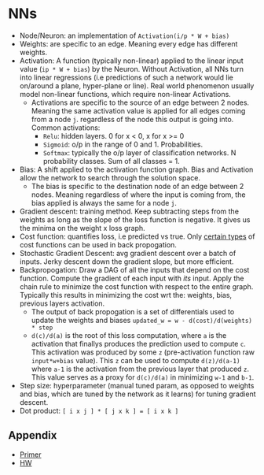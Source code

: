 # NNs

* Node/Neuron: an implementation of `Activation(i/p * W + bias)`
* Weights: are specific to an edge. Meaning every edge has different weights.
* Activation: A function (typically non-linear) applied to the linear input
value (`ip * W + bias`) by the Neuron. Without Activation, all NNs turn into
linear regressions (i.e predictions of such a network would lie on/around a
plane, hyper-plane or line). Real world phenomenon usually model non-linear
functions, which require non-linear Activations.
    - Activations are specific to the source of an edge between 2 nodes. Meaning
      the same activation value is applied for all edges coming from a node `j`.
regardless of the node this output is going into. Common activations:
        * `Relu`: hidden layers. 0 for x < 0, x for x >= 0
        * `Sigmoid`: o/p in the range of 0 and 1. Probabilities.
        * `Softmax`: typically the o/p layer of classification networks. N probability classes. Sum of all classes = 1.
* Bias: A shift applied to the activation function graph. Bias and Activation
  allow the network to search through the solution space.
    - The bias is specific to the destination node of an edge between 2 nodes.
      Meaning regardless of where the input is coming from, the bias applied is
always the same for a node `j`.
* Gradient descent: training method. Keep subtracting steps from the weights
  as long as the slope of the loss function is negative. It gives us the minima
on the weight x loss graph.
* Cost function: quantifies loss, i.e predicted vs true. Only [certain types](https://stats.stackexchange.com/questions/154879/a-list-of-cost-functions-used-in-neural-networks-alongside-applications) of
  cost functions can be used in back propogation.
* Stochastic Gradient Descent: avg gradient descent over a batch of inputs.
  Jerky descent down the gradient slope, but more efficient.
* Backpropogation: Draw a DAG of all the inputs that depend on the cost
  function. Compute the gradient of each input with _its_ input. Apply the chain
rule to minimize the cost function with respect to the entire graph. Typically
this results in minimizing the cost wrt the: weights, bias, previous layers activation.
    - The output of back propogation is a set of differentials used to update
      the weights and biases `updated_w = w - d(cost)/d(weights) * step`
    - `d(c)/d(a)` is the root of this loss computation, where `a` is the
      activation that finallys produces the prediction used to compute `c`. This
activation was produced by some `z` (pre-activation function raw `input*w+bias` value). This `z` can be used to compute `d(z)/d(a-1)` where `a-1` is the activation from the previous layer that produced `z`. This value serves as a proxy for `d(c)/d(a)` in minimizing `w-1` and `b-1`.
* Step size: hyperparameter (manual tuned param, as opposed to weights and bias,
  which are tuned by the network as it learns) for tuning gradient descent.
* Dot product: `[ i x j ] * [ j x k ] = [ i x k ]`

## Appendix

* [Primer](https://nestedsoftware.com/2019/05/05/neural-networks-primer-374i.105712.html)
* [HW](https://nestedsoftware.com/2019/08/15/pytorch-hello-world-37mo.156165.html)

